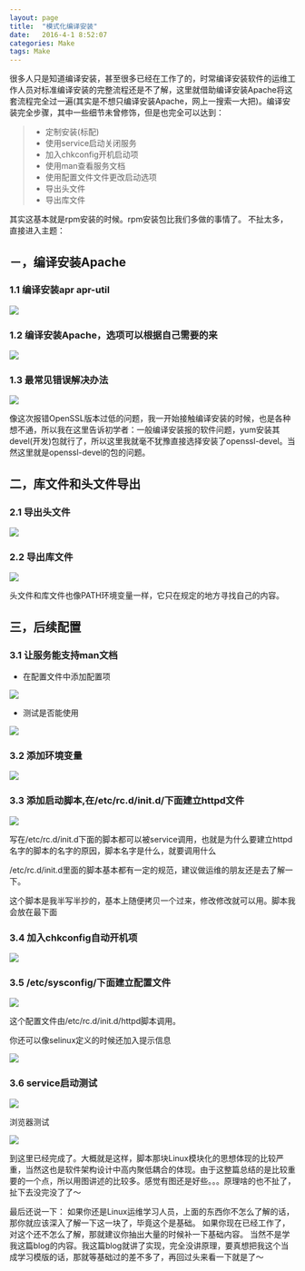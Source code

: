 ```yaml
---
layout: page
title:  "模式化编译安装"
date:   2016-4-1 8:52:07
categories: Make
tags: Make
---
```


很多人只是知道编译安装，甚至很多已经在工作了的，时常编译安装软件的运维工作人员对标准编译安装的完整流程还是不了解，这里就借助编译安装Apache将这套流程完全过一遍(其实是不想只编译安装Apache，网上一搜索一大把)。编译安装完全步骤，其中一些细节未曾修饰，但是也完全可以达到：

> - 定制安装(标配)
> - 使用service启动关闭服务
> - 加入chkconfig开机启动项
> - 使用man查看服务文档
> - 使用配置文件文件更改启动选项
> - 导出头文件
> - 导出库文件

其实这基本就是rpm安装的时候。rpm安装包比我们多做的事情了。
不扯太多，直接进入主题：

## －，编译安装Apache

### 1.1 编译安装apr apr-util

![](https://github.com/chenyanshan/images/blob/master/linux/server/Httpd/2%E5%AE%89%E8%A3%85%E5%9F%BA%E7%A1%80%E5%8C%85.jpg?raw=true)

### 1.2 编译安装Apache，选项可以根据自己需要的来

![](https://github.com/chenyanshan/images/blob/master/linux/server/Httpd/3-2New%E7%BC%96%E8%AF%91%E4%BB%A3%E7%A0%81.jpg?raw=true)

### 1.3 最常见错误解决办法

![](https://github.com/chenyanshan/images/blob/master/linux/server/Httpd/5-%E7%AC%AC%E4%BA%8C%E6%AC%A1%E6%8A%A5%E9%94%99.jpg?raw=true)

像这次报错OpenSSL版本过低的问题，我一开始接触编译安装的时候，也是各种想不通，所以我在这里告诉初学者：一般编译安装报的软件问题，yum安装其devel(开发)包就行了，所以这里我就毫不犹豫直接选择安装了openssl-devel。当然这里就是openssl-devel的包的问题。

## 二，库文件和头文件导出

### 2.1 导出头文件

![](https://github.com/chenyanshan/images/blob/master/linux/server/Httpd/6-%E5%AF%BC%E5%87%BA%E5%BA%93%E6%96%87%E4%BB%B6.jpg?raw=true)

### 2.2 导出库文件

![](https://github.com/chenyanshan/images/blob/master/linux/server/Httpd/7-%E5%AF%BC%E5%87%BA%E5%A4%B4%E6%96%87%E4%BB%B6.jpg?raw=true)

头文件和库文件也像PATH环境变量一样，它只在规定的地方寻找自己的内容。

## 三，后续配置

### 3.1 让服务能支持man文档

- 在配置文件中添加配置项

![](https://github.com/chenyanshan/images/blob/master/linux/server/Httpd/8-Man%E6%96%87%E4%BB%B6.jpg?raw=true)

- 测试是否能使用

![](https://github.com/chenyanshan/images/blob/master/linux/server/Httpd/9-Man%E6%B5%8B%E8%AF%95.jpg?raw=true)

### 3.2 添加环境变量

![](https://github.com/chenyanshan/images/blob/master/linux/server/Httpd/11-%E7%8E%AF%E5%A2%83%E5%8F%98%E9%87%8F.jpg?raw=true)

### 3.3 添加启动脚本,在/etc/rc.d/init.d/下面建立httpd文件

![](https://github.com/chenyanshan/images/blob/master/linux/server/Httpd/12-%E8%84%9A%E6%9C%AC.png?raw=true)

写在/etc/rc.d/init.d下面的脚本都可以被service调用，也就是为什么要建立httpd名字的脚本的名字的原因，脚本名字是什么，就要调用什么

/etc/rc.d/init.d里面的脚本基本都有一定的规范，建议做运维的朋友还是去了解一下。

这个脚本是我半写半抄的，基本上随便拷贝一个过来，修改修改就可以用。脚本我会放在最下面

### 3.4 加入chkconfig自动开机项

![](https://github.com/chenyanshan/images/blob/master/linux/server/Httpd/13-2%20chkconfig.jpg?raw=true)

### 3.5 /etc/sysconfig/下面建立配置文件

![](https://github.com/chenyanshan/images/blob/master/linux/server/Httpd/13-:etc:sysconfig:httpd%E9%85%8D%E7%BD%AE%E6%96%87%E4%BB%B6.jpg?raw=true)

这个配置文件由/etc/rc.d/init.d/httpd脚本调用。

你还可以像selinux定义的时候还加入提示信息

![](https://github.com/chenyanshan/images/blob/master/linux/server/Httpd/14-%E9%85%8D%E7%BD%AE%E6%96%87%E4%BB%B6selinux.jpg?raw=true)

### 3.6 service启动测试

![](https://github.com/chenyanshan/images/blob/master/linux/server/Httpd/15-%E5%90%AF%E5%8A%A8%E6%B5%8B%E8%AF%95%E6%B5%8B%E8%AF%95.jpg?raw=true)

浏览器测试

![](https://github.com/chenyanshan/images/blob/master/linux/server/Httpd/16-%E6%B5%8F%E8%A7%88%E5%99%A8%E6%B5%8B%E8%AF%95.jpg?raw=true)

到这里已经完成了。大概就是这样，脚本那块Linux模块化的思想体现的比较严重，当然这也是软件架构设计中高内聚低耦合的体现。由于这整篇总结的是比较重要的一个点，所以用图讲述的比较多。感觉有图还是好些。。。原理啥的也不扯了，扯下去没完没了了～

最后还说一下：
如果你还是Linux运维学习人员，上面的东西你不怎么了解的话，那你就应该深入了解一下这一块了，毕竟这个是基础。
如果你现在已经工作了，对这个还不怎么了解，那就建议你抽出大量的时候补一下基础内容。
当然不是学我这篇blog的内容。我这篇blog就讲了实现，完全没讲原理，要真想把我这个当成学习模版的话，那就等基础过的差不多了，再回过头来看一下就是了～
